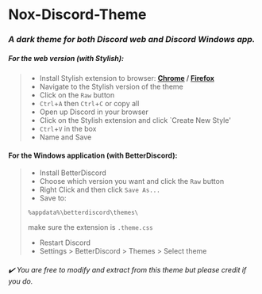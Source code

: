 # Nox-Discord-Theme
### *A dark theme for both Discord web and Discord Windows app.*

##### For the web version (with Stylish):
> * Install Stylish extension to browser:  **[Chrome](https://chrome.google.com/webstore/detail/stylish-custom-themes-for/fjnbnpbmkenffdnngjfgmeleoegfcffe "Stylish on Chrome web store") / [Firefox](https://addons.mozilla.org/en-GB/firefox/addon/stylish/ "Stylish on Mozilla Add-ons")**
> * Navigate to the Stylish version of the theme
> * Click on the `Raw` button
> * `Ctrl`+`A` then `Ctrl`+`C` or copy all
> * Open up Discord in your browser
> * Click on the Stylish extension and click `Create New Style'
> * `Ctrl`+`V` in the box
> * Name and Save

#### For the Windows application (with BetterDiscord): 
> * Install BetterDiscord
> * Choose which version you want and click the `Raw` button
> * Right Click and then click `Save As...`
> * Save to: 
> 
> ```
> %appdata%\betterdiscord\themes\
> ```
> make sure the extension is `.theme.css`
> * Restart Discord
> * Settings > BetterDiscord > Themes > Select theme

###### :heavy_check_mark: *You are free to modify and extract from this theme but please credit if you do.*
